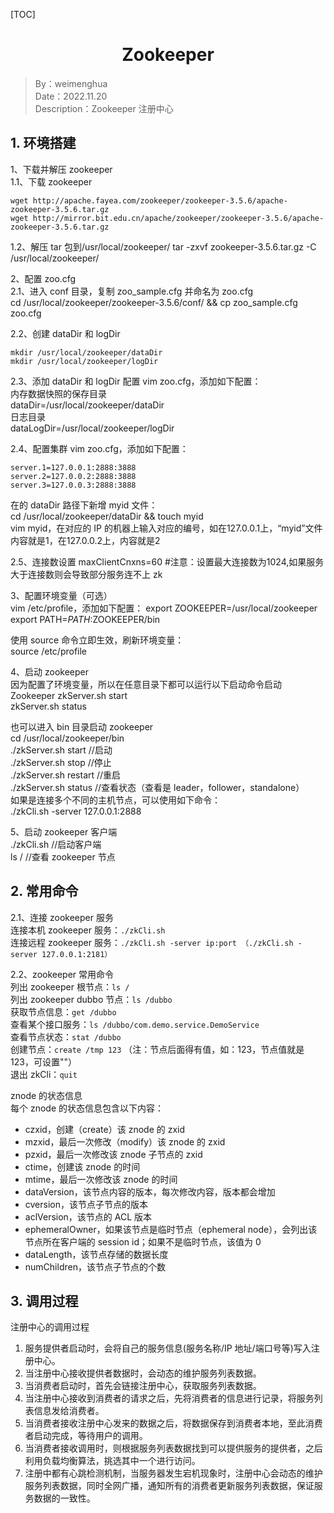 [TOC]

<h1 align="center">Zookeeper</h1>

> By：weimenghua  
> Date：2022.11.20  
> Description：Zookeeper 注册中心 

 

## 1. 环境搭建

1、下载并解压 zookeeper   
1.1、下载 zookeeper

```
wget http://apache.fayea.com/zookeeper/zookeeper-3.5.6/apache-zookeeper-3.5.6.tar.gz  
wget http://mirror.bit.edu.cn/apache/zookeeper/zookeeper-3.5.6/apache-zookeeper-3.5.6.tar.gz
```

1.2、解压 tar 包到/usr/local/zookeeper/
tar -zxvf zookeeper-3.5.6.tar.gz  -C /usr/local/zookeeper/

2、配置 zoo.cfg  
2.1、进入 conf 目录，复制 zoo_sample.cfg 并命名为 zoo.cfg  
cd /usr/local/zookeeper/zookeeper-3.5.6/conf/ && cp zoo_sample.cfg zoo.cfg

2.2、创建 dataDir 和 logDir

```
mkdir /usr/local/zookeeper/dataDir   
mkdir /usr/local/zookeeper/logDir
```

2.3、添加 dataDir 和 logDir 配置
vim zoo.cfg，添加如下配置：  
内存数据快照的保存目录  
dataDir=/usr/local/zookeeper/dataDir  
日志目录  
dataLogDir=/usr/local/zookeeper/logDir

2.4、配置集群
vim zoo.cfg，添加如下配置：  

```
server.1=127.0.0.1:2888:3888  
server.2=127.0.0.2:2888:3888  
server.3=127.0.0.3:2888:3888  
```

在的 dataDir 路径下新增 myid 文件：  
cd /usr/local/zookeeper/dataDir && touch myid  
vim myid，在对应的 IP 的机器上输入对应的编号，如在127.0.0.1上，“myid”文件内容就是1，在127.0.0.2上，内容就是2

2.5、连接数设置
maxClientCnxns=60   #注意：设置最大连接数为1024,如果服务大于连接数则会导致部分服务连不上 zk        

3、配置环境变量（可选）  
vim /etc/profile，添加如下配置： 
export ZOOKEEPER=/usr/local/zookeeper  
export PATH=$PATH:$ZOOKEEPER/bin  

使用 source 命令立即生效，刷新环境变量：  
source /etc/profile

4、启动 zookeeper  
因为配置了环境变量，所以在任意目录下都可以运行以下启动命令启动 Zookeeper
zkServer.sh start  
zkServer.sh status  

也可以进入 bin 目录启动 zookeeper  
cd /usr/local/zookeeper/bin  
./zkServer.sh start    //启动  
./zkServer.sh stop     //停止  
./zkServer.sh restart  //重启  
./zkServer.sh status   //查看状态（查看是 leader，follower，standalone）  
如果是连接多个不同的主机节点，可以使用如下命令：  
./zkCli.sh -server 127.0.0.1:2888

5、启动 zookeeper 客户端  
./zkCli.sh   //启动客户端  
ls /             //查看 zookeeper 节点



## 2. 常用命令

2.1、连接 zookeeper 服务  
连接本机 zookeeper 服务：`./zkCli.sh`  
连接远程 zookeeper 服务：`./zkCli.sh -server ip:port （./zkCli.sh -server 127.0.0.1:2181）`

2.2、zookeeper 常用命令  
列出 zookeeper 根节点：`ls /`  
列出 zookeeper dubbo 节点：`ls /dubbo`  
获取节点信息：`get /dubbo`  
查看某个接口服务：`ls /dubbo/com.demo.service.DemoService`  
查看节点状态：`stat /dubbo`  
创建节点：`create /tmp 123` （注：节点后面得有值，如：123，节点值就是123，可设置""）  
退出 zkCli：`quit`

znode 的状态信息  
每个 znode 的状态信息包含以下内容：  

- czxid，创建（create）该 znode 的 zxid  
- mzxid，最后一次修改（modify）该 znode 的 zxid  
- pzxid，最后一次修改该 znode 子节点的 zxid  
- ctime，创建该 znode 的时间  
- mtime，最后一次修改该 znode 的时间  
- dataVersion，该节点内容的版本，每次修改内容，版本都会增加  
- cversion，该节点子节点的版本  
- aclVersion，该节点的 ACL 版本  
- ephemeralOwner，如果该节点是临时节点（ephemeral node），会列出该节点所在客户端的 session id；如果不是临时节点，该值为 0
- dataLength，该节点存储的数据长度  
- numChildren，该节点子节点的个数  



## 3. 调用过程

注册中心的调用过程
1. 服务提供者启动时，会将自己的服务信息(服务名称/IP 地址/端口号等)写入注册中心。
2. 当注册中心接收提供者数据时，会动态的维护服务列表数据。
3. 当消费者启动时，首先会链接注册中心，获取服务列表数据。
4. 当注册中心接收到消费者的请求之后，先将消费者的信息进行记录，将服务列表信息发给消费者。
5. 当消费者接收注册中心发来的数据之后，将数据保存到消费者本地，至此消费者启动完成，等待用户的调用。
6. 当消费者接收调用时，则根据服务列表数据找到可以提供服务的提供者，之后利用负载均衡算法，挑选其中一个进行访问。
7. 注册中都有心跳检测机制，当服务器发生宕机现象时，注册中心会动态的维护服务列表数据，同时全网广播，通知所有的消费者更新服务列表数据，保证服务数据的一致性。